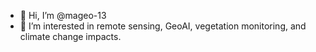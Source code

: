 - 👋 Hi, I’m @mageo-13
- 👀 I’m interested in remote sensing, GeoAI, vegetation monitoring, and climate change impacts.

<!---
mageo-13/mageo-13 is a ✨ special ✨ repository because its `README.md` (this file) appears on your GitHub profile.
You can click the Preview link to take a look at your changes.
--->
